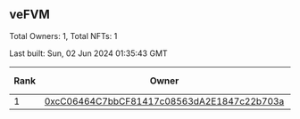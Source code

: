 ## veFVM

Total Owners: 1, Total NFTs: 1

Last built: Sun, 02 Jun 2024 01:35:43 GMT

| Rank | Owner | Voting Power | Influence | NFTs Id |
| --- | --- | --- | --- | --- |
  | 1 | [0xcC06464C7bbCF81417c08563dA2E1847c22b703a](https://debank.com/profile/0xcC06464C7bbCF81417c08563dA2E1847c22b703a?chain=ftm) | 392,848.137 | 5.46981% | 1 |